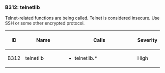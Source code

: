 ### B312: telnetlib

Telnet-related functions are being called. Telnet is considered
insecure. Use SSH or some other encrypted protocol.

<table class="docutils align-default">
<colgroup>
<col style="width: 8%" />
<col style="width: 28%" />
<col style="width: 49%" />
<col style="width: 15%" />
</colgroup>
<thead>
<tr class="header row-odd">
<th class="head"><p>ID</p></th>
<th class="head"><p>Name</p></th>
<th class="head"><p>Calls</p></th>
<th class="head"><p>Severity</p></th>
</tr>
</thead>
<tbody>
<tr class="odd row-even">
<td><p>B312</p></td>
<td><p>telnetlib</p></td>
<td><ul>
<li><p>telnetlib.*</p></li>
</ul></td>
<td><p>High</p></td>
</tr>
</tbody>
</table>

